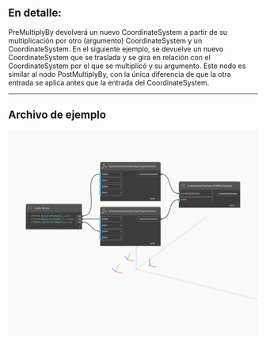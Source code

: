 ## En detalle:
PreMultiplyBy devolverá un nuevo CoordinateSystem a partir de su multiplicación por otro (argumento) CoordinateSystem y un CoordinateSystem. En el siguiente ejemplo, se devuelve un nuevo CoordinateSystem que se traslada y se gira en relación con el CoordinateSystem por el que se multiplicó y su argumento. Este nodo es similar al nodo PostMultiplyBy, con la única diferencia de que la otra entrada se aplica antes que la entrada del CoordinateSystem.
___
## Archivo de ejemplo

![PreMultiplyBy](./Autodesk.DesignScript.Geometry.CoordinateSystem.PreMultiplyBy_img.jpg)

